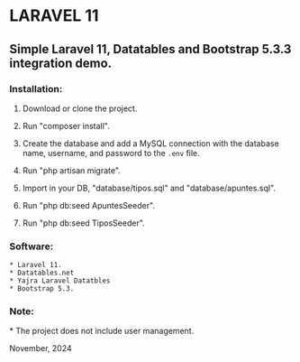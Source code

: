 <h1>LARAVEL 11</h1>

<h2>Simple Laravel 11, Datatables and Bootstrap 5.3.3 integration demo.</h2>

<h3>Installation:</h3>

1. Download or clone the project.

2. Run   "composer install".

3. Create the database and add a MySQL connection with the database name, username, and password to the `.env` file.

4. Run "php artisan migrate".

5. Import in your DB, "database/tipos.sql"  and "database/apuntes.sql".

6. Run "php db:seed  ApuntesSeeder".

7. Run "php db:seed TiposSeeder".

<h3>Software:</h3>

    * Laravel 11.
    * Datatables.net
    * Yajra Laravel Datatbles
    * Bootstrap 5.3.

<h3>Note:</h3>
    * The project does not include user management.

November, 2024
